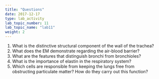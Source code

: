 ```yaml
---
title: "Questions"
date: 2017-12-17
type: lab_activity
lab_topic_number: 11
lab_topic_name: "lab11"
weight: 2
---
```

<div class="entrybody">
						
<ol>
<li>What is the distinctive structural component of the wall of the trachea?</li>
<li>What does the EM demonstrate regarding the air-blood barrier?</li>
<li>What are the features that distinguish bronchi from bronchioles? </li>
<li>What is the importance of elastin in the respiratory system? </li>
<li>Which cells are responsible from keeping the lungs free from obstructing particulate matter?  How do they carry out this function? </li>
</ol>


						
						
</div>

